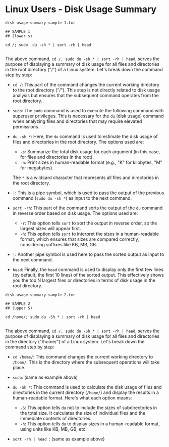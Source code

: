 # Linux Users - Disk Usage Summary

`disk-usage-summary-sample-1.txt`

```shell
## SAMPLE 1
## (lower s)

cd /; sudo  du -sh * | sort -rh | head


```

The above command, `cd /; sudo du -sh * | sort -rh | head`, serves the purpose of displaying a summary of disk usage for all files and directories in the root directory ("/") of a Linux system. Let's break down the command step by step:

- `cd /`: This part of the command changes the current working directory to the root directory ("/"). This step is not directly related to disk usage analysis but ensures that the subsequent command operates from the root directory.

- `sudo`: The `sudo` command is used to execute the following command with superuser privileges. This is necessary for the `du` (disk usage) command when analyzing files and directories that may require elevated permissions.

- `du -sh *`: Here, the `du` command is used to estimate the disk usage of files and directories in the root directory. The options used are:
   - `-s`: Summarize the total disk usage for each argument (in this case, for files and directories in the root).
   - `-h`: Print sizes in human-readable format (e.g., "K" for kilobytes, "M" for megabytes).

   The `*` is a wildcard character that represents all files and directories in the root directory.

- `|`: This is a pipe symbol, which is used to pass the output of the previous command (`sudo du -sh *`) as input to the next command.

- `sort -rh`: This part of the command sorts the output of the `du` command in reverse order based on disk usage. The options used are:
   - `-r`: This option tells `sort` to sort the output in reverse order, so the largest sizes will appear first.
   - `-h`: This option tells `sort` to interpret the sizes in a human-readable format, which ensures that sizes are compared correctly, considering suffixes like KB, MB, GB.

- `|`: Another pipe symbol is used here to pass the sorted output as input to the next command.

- `head`: Finally, the `head` command is used to display only the first few lines (by default, the first 10 lines) of the sorted output. This effectively shows you the top N largest files or directories in terms of disk usage in the root directory.



`disk-usage-summary-sample-2.txt`

```shell
## SAMPLE 2
## (upper S)

cd /home/; sudo du -Sh * | sort -rh | head


```

The above command, `cd /; sudo du -Sh * | sort -rh | head`, serves the purpose of displaying a summary of disk usage for all files and directories in the directory ("/home/") of a Linux system. Let's break down the command step by step:

- `cd /home/`: This command changes the current working directory to `/home/`. This is the directory where the subsequent operations will take place.

- `sudo`: (same as example above)

- `du -Sh *`: This command is used to calculate the disk usage of files and directories in the current directory (`/home/`) and display the results in a human-readable format. Here's what each option means:
   - `-S`: This option tells `du` not to include the sizes of subdirectories in the total size. It calculates the size of individual files and the immediate contents of directories.
   - `-h`: This option tells `du` to display sizes in a human-readable format, using units like KB, MB, GB, etc.

- `sort -rh | head `: (same as example above)



